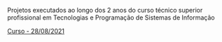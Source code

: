 Projetos executados ao longo dos 2 anos do curso técnico superior profissional em Tecnologias e Programação de Sistemas de Informação

[Curso - 28/08/2021](https://www.uma.pt/ensino/ctesp/ctesp-em-tecnologias-e-programacao-de-sistemas-de-informacao/)
